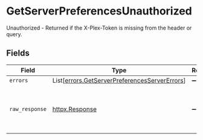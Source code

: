 # GetServerPreferencesUnauthorized

Unauthorized - Returned if the X-Plex-Token is missing from the header or query.


## Fields

| Field                                                                                                    | Type                                                                                                     | Required                                                                                                 | Description                                                                                              |
| -------------------------------------------------------------------------------------------------------- | -------------------------------------------------------------------------------------------------------- | -------------------------------------------------------------------------------------------------------- | -------------------------------------------------------------------------------------------------------- |
| `errors`                                                                                                 | List[[errors.GetServerPreferencesServerErrors](../../models/errors/getserverpreferencesservererrors.md)] | :heavy_minus_sign:                                                                                       | N/A                                                                                                      |
| `raw_response`                                                                                           | [httpx.Response](https://www.python-httpx.org/api/#response)                                             | :heavy_minus_sign:                                                                                       | Raw HTTP response; suitable for custom response parsing                                                  |